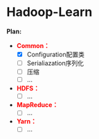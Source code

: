 # Hadoop-Learn

**Plan:**

- <span style="color:red"><b>Common：</b></span>
  - [X] Configuration配置类
  - [ ] Serialiazation序列化
  - [ ] 压缩
  - [ ] ...
- <span style="color:red"><b>HDFS：</b></span>
  - [ ] ...
- <span style="color:red"><b>MapReduce：</b></span>
  - [ ] ...
- <span style="color:red"><b>Yarn：</b></span>
  - [ ] ...
